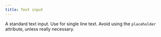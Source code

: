 ```yaml
---
title: Text input
---
```


A standard text input. Use for single line text. Avoid using the `placeholder` attribute, unless really necessary.
